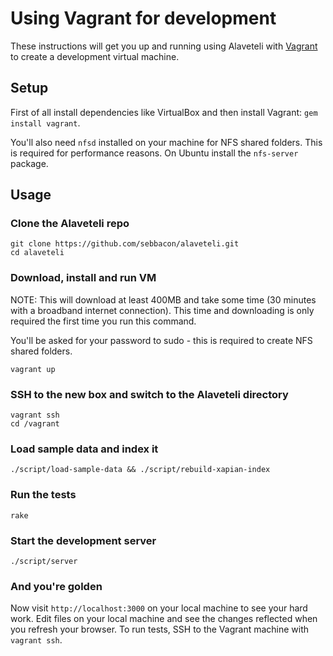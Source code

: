Using Vagrant for development
=============================

These instructions will get you up and running using Alaveteli with
[Vagrant](http://vagrantup.com) to create a development virtual machine.

Setup
-----

First of all install dependencies like VirtualBox and then install Vagrant:
`gem install vagrant`.

You'll also need `nfsd` installed on your machine for NFS shared folders. This
is required for performance reasons. On Ubuntu install the `nfs-server`
package.

Usage
-----

### Clone the Alaveteli repo

    git clone https://github.com/sebbacon/alaveteli.git
    cd alaveteli

### Download, install and run VM

NOTE: This will download at least 400MB and take some time (30 minutes with a
broadband internet connection). This time and downloading is only required the
first time you run this command.

You'll be asked for your password to sudo - this is required to create NFS
shared folders.

    vagrant up

### SSH to the new box and switch to the Alaveteli directory

    vagrant ssh
    cd /vagrant

### Load sample data and index it

    ./script/load-sample-data && ./script/rebuild-xapian-index

### Run the tests

    rake

### Start the development server

    ./script/server

### And you're golden

Now visit `http://localhost:3000` on your local machine to see your hard work.
Edit files on your local machine and see the changes reflected when you refresh
your browser. To run tests, SSH to the Vagrant machine with `vagrant ssh`.
